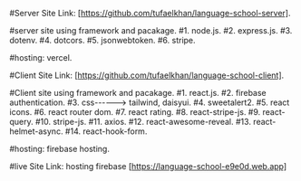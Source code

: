 #Server Site Link: [https://github.com/tufaelkhan/language-school-server].

#server site using framework and pacakage.
#1. node.js.
#2. express.js.
#3. dotenv.
#4. dotcors.
#5. jsonwebtoken.
#6. stripe.

#hosting: vercel.


#Client Site Link: [https://github.com/tufaelkhan/language-school-client].

#Client site using framework and pacakage.
#1. react.js.
#2. firebase authentication.
#3. css------> tailwind, daisyui.
#4. sweetalert2.
#5. react icons.
#6. react router dom.
#7. react rating.
#8. react-stripe-js.
#9. react-query.
#10. stripe-js.
#11. axios.
#12. react-awesome-reveal.
#13. react-helmet-async.
#14. react-hook-form.

#hosting: firebase hosting.

#live Site Link: hosting firebase [https://language-school-e9e0d.web.app]

